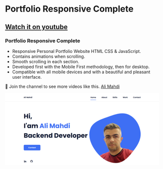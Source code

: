 # Portfolio Responsive Complete
## [Watch it on youtube](https://www.youtube.com/@Eng.AliMahdi)
### Portfolio Responsive Complete

- Responsive Personal Portfolio Website HTML CSS & JavaScript.
- Contains animations when scrolling.
- Smooth scrolling in each section.
- Developed first with the Mobile First methodology, then for desktop.
- Compatible with all mobile devices and with a beautiful and pleasant user interface.

💙 Join the channel to see more videos like this. [Ali Mahdi](https://www.youtube.com/@Eng.AliMahdi)

![1 img](/1.PNG)

